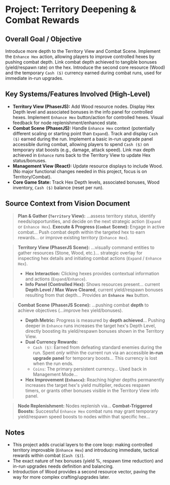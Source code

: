 # Project: Territory Deepening & Combat Rewards

## Overall Goal / Objective

Introduce more depth to the Territory View and Combat Scene. Implement the `Enhance Hex` action, allowing players to improve controlled hexes by pushing combat depth. Link combat depth achieved to tangible bonuses (yield/respawn rate) on the hex. Introduce the second core resource (Wood) and the temporary `Cash ($)` currency earned during combat runs, used for immediate in-run upgrades.

## Key Systems/Features Involved (High-Level)

*   **Territory View (PhaserJS):** Add Wood resource nodes. Display Hex Depth level and associated bonuses in the info panel for controlled hexes. Implement `Enhance Hex` button/action for controlled hexes. Visual feedback for node replenishment/enhanced state.
*   **Combat Scene (PhaserJS):** Handle `Enhance Hex` context (potentially different scaling or starting point than `Expand`). Track and display `Cash ($)` earned during the run. Implement a basic in-run upgrade panel accessible during combat, allowing players to spend `Cash ($)` on temporary stat boosts (e.g., damage, attack speed). Link max depth achieved in `Enhance` runs back to the Territory View to update Hex status/bonuses.
*   **Management View (React):** Update resource displays to include Wood. (No major functional changes needed in this project, focus is on Territory/Combat).
*   **Core Game State:** Track Hex Depth levels, associated bonuses, Wood inventory, `Cash ($)` balance (reset per run).

## Source Context from Vision Document

> **Plan & Gather (`Territory` View):** ...assess territory status, identify needs/opportunities, and decide on the next strategic action (`Expand` or `Enhance Hex`).
> **Execute & Progress (`Combat` Scene):** Engage in active combat... Push combat depth within the targeted hex to earn rewards... or improve existing territory (`Enhance Hex`).

> **Territory View (PhaserJS Scene):** ...visually command entities to gather resources (Stone, Wood, etc.)... strategic overlay for inspecting hex details and initiating combat actions (`Expand` / `Enhance Hex`).
> *   **Hex Interaction:** Clicking hexes provides contextual information and actions (`Expand`/`Enhance`).
> *   **Info Panel (Controlled Hex):** Shows resources present... current **Depth Level / Max Wave Cleared**, current yield/respawn bonuses resulting from that depth... Provides an **`Enhance Hex`** button.

> **Combat Scene (PhaserJS Scene):** ...pushing combat **depth** to achieve objectives (...improve hex yield/bonuses).
> *   **Depth Metric:** Progress is measured by **depth achieved**... Pushing deeper in `Enhance` runs increases the target hex's Depth Level, directly boosting its yield/respawn bonuses shown in the Territory View.
> *   **Dual Currency Rewards:**
>     *   `Cash ($)`: Earned from defeating standard enemies during the run. Spent *only* within the current run via an accessible **in-run upgrade panel** for temporary boosts... This currency is lost when the run ends.
>     *   `Coins`: The primary persistent currency... Used back in Management Mode...
> *   **Hex Improvement (`Enhance`):** Reaching higher depths permanently increases the target hex's yield multiplier, reduces respawn timers, or grants other bonuses visible in the Territory View info panel.

> **Node Replenishment:** Nodes replenish via... **Combat-Triggered Boosts:** Successful `Enhance Hex` combat runs may grant temporary yield/respawn speed boosts to nodes within that specific hex...

## Notes

*   This project adds crucial layers to the core loop: making controlled territory improvable (`Enhance Hex`) and introducing immediate, tactical rewards within combat (`Cash ($)`).
*   The exact nature of hex bonuses (yield %, respawn time reduction) and in-run upgrades needs definition and balancing.
*   Introduction of Wood provides a second resource vector, paving the way for more complex crafting/upgrades later.
